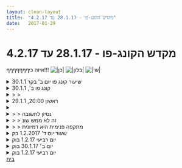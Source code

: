 ```yaml
---
layout: clean-layout
title:  "מקדש הקונג-פו - 28.1.17 עד 4.2.17"
date:   2017-01-29
---
```

# מקדש הקונג-פו - 28.1.17 עד 4.2.17 
איזה כיףףףףףףף!!! <img src="http://www.timg.co.il/tapuzForum/images/Emo45.gif" alt="|כן|"> <img src="http://www.timg.co.il/tapuzForum/images/Emo500.gif" alt="|בלון|"> <img src="http://www.timg.co.il/tapuzForum/images/Emo77.gif" alt="|שי|">

<details>
                    <summary>שיעור קונג פו יום ב' בקר 30.1.1</summary>
                    היום היו 2 משתתפים בשיעור: אינגריד (אני) ויואב.<br> קיבלתי מבן את ההנחיות הללו:<br> <br> בשיעורך מחר בבוקר,<br>  <br> אנא טלי את יואב ואת עצמך מנקודת המפגש<br>  <br> ואפשרי לעצמך ולו<br>  <br> את השיעור שאת רוצה לעבור, מרגע לרגע,<br>  <br> כאשר תכללי בתוכו בבקשה גם (כך או אחרת):<br>  <br> • חיזוק גופך, מהרגליים ומעלה<br>  <br> • חיזוק נפשך, מהבטחון הקיומי והלאה<br>  <br> • הרגעת עצמך, עמוקות<br>  <br> • הרגשת עצמך, עמוקות<br>  <br> • שיפור יכולות הקימה-הישכבות-קימה שלך...<br> <br> זכרתי להתייחס אל כל הנקודות שבן ציין. <br> שמתי לב כמה בעבר לא נתתי לעצמי דין וחשבון והכרה על ההצלחות שלי. היום הקדשתי לכך לא מעט תשומת לב.<br> תחילה צעדנו יחד לגינת דובנוב, תוך התמקדות על ההנאה.<br> עצרנו כמה דקות ליד המתקנים. עליתי על הגלגל המסתובב ונזכרי איך הרגשתי בפעם הראשונה שעליתי עליו, בהוראתו של בן, וכמה הרגשתי שאני לא מסוגלת לעמוד יותר משנייה על הגלגל המסתובב הזה. יחסית לאז, עברתי את הגבולות של עצמי מעל ומעבר - אני עומדת יציבה למדי על הגלגל תוך שהוא מסתובב - משהו שהיה מעבר לדמיון שלי לפני כ-3-4 שנים. השתדלתי ליהנות מההישגים שלי ולזהות את השיגי. שמתי לב לדפוס אצלי שכשאני מצליחה לבצע/להשיג משהו/ מיומנות שבהתחלה נראתה לי מחוץ לתווך האפשרויות שלי, מעצם העבודה שהשגתי את זה, זה הופך להיות חסר ערך - כאילו מה שפעם נראה לי בלתי אפשרי עבורי או בלתי מושג כעת הוא מובן מעילו ואין שום צורך לעשות מזה עניין - כאילו לטפוח לעצמי על השכם זה &quot;לעשות מזה עניין&quot;. השתדלתי לפעול נגד המגמה הזאת וכן להעניק לעצמי הערכה אמתית על ההצלחות האדירות שלי (יחסית לעצמי כמובן).<br> לאחר מכן המשכנו ללכת, בדרכנו ללונדון מיני-סטור.<br> שם הגמשנו את הגוף, עבדנו על צעדים ותזוזה במרחב תוך מרחק גדול בין הרגליים, עם שילוב בעיטות לפי בחירה. היה מהנה עבורי. תרגלנו בעיטות, מעבירים מקרקע לעמידה וחזרה. חשתי את הגמישות ואת ההנאה מהיכולת הגופנית שלי (גם אם היא צנועה, יחסית לאחרים). <br> לסיום עבדנו בישיבה ובעיניים עצומות עם אור לבן - בשאיפה להתמלאות ולהתעטף באור לבן. גיליתי שהפעם זה קשה. זיהיתי שבעבר הייתי מרימה ידיים ביאוש ואומרת &quot;אין סיכויי&quot; אבל לא ויתרתי לעצמי. האור לא ממש רצה להגיע, אבל הרגשתי שהוא מתקרב. <br> היום הרגשתי שהשתדרגתי ביכולת שלי להתמיד בתרגול גם אם אני לא מרגישה הצלחה מיידית. <br> היה בזה משהו מחזק.<br> מה למדתי היום? שאני מסוגלת לפעול ולהשתפר וליהנות לרגעים גם אם משהו מטריד אותי מאוד. סוג של יציבות וביטחון.<br>
                  </details><details>
                    <summary>קונג פו ב', 30.1.1</summary>
                    <br> השיעור שלי התחיל ב&quot;מטה קסמים&quot; מפורט מאוד, שהיו בינו לבין זה של הבוקר נקודות הדהוד. כלומר דברים שהגדרתי לי כמטרות-היום בבוקר היו הצלחות-היום של מטה הקסמים השני ולפעמים מטרות-המשך לשאר היום (היו גם מטרות אחרות, למשל כאלה שקשורות לשיעור).<br> רוב השיעור שלי הוקדש לחיפוש נקודת מפגש טובה.<br> הייתי בסביבות בית אמות ביטוח על מנחם בגין, בסביבות מרכז סוזן דלאל, ברחבה הנהדרת החדשה יחסית בקצה שדרות רוטשילד (זאת שמתחילה איפה שפונים שמאלה לרח&#39; הרצל), בכיכר/רחוב הענקית החדשה יחסית בין רחוב הארבעה לרח&#39; חשמונאים (הייתי שם יחסית הרבה זמן, התאמנתי קצת, רציתי שזה יהיה זה, זה לא), בגן חביב ברח&#39; החשמל (שוטרים בדיוק דאגו למחסה לילה להומלס שעמד לקפוא שם והחלטתי שזה רמז בשבילי לארוז את ריבּ ולהפליג הלאה), בגן סעדיה גאון הנהדר (שממש רציתי לבחור, במיוחד בפינה העליונה שלו שיש בה בריכה עגולה ברחבה עגולה עם מדרגות שמשובצות בהן אבנים נהדרות, אבל גם שם אין שום מחסה חוץ מהלמטה של בית שמשקיף על המקום), ובעוד כמה מקומות עם ובלי שמות משלהם שכן ושלא הכרתי קודם בדרום ומרכז העיר. זה היה נהדר כל העסק, קיבלתי את התחושה של מישהו שמסתובב בתוך משחק ענקי / הוא משחק ענקי שחלק ממנו מסתובב בו, לפעמים ישבתי וניסיתי להרגיש מאיפה באה קריאה, וחלק מהזמן – במיוחד כשכבר התעייפתי מלנסות להחזיק ולשלוט - הסתובבתי בלי תוכניות ובלי לדווח לעצמי כלום (אבל עם להיות). במושבה שרונה ובחלק הצפוני של העיר שוטטתי רק וירטואלית (בפארק צמרת ליד גשר ההלכה, בפארק רידינג או איך שלא קוראים לחלק הזה של פארק הירקון שמתחיל ליד הקצה של דרך נמיר בגן עם פסלים ענקיים ונגמר בים), ובסופו של דבר, כשהתייאשתי והחלטתי לעבור לסייר פיזית בצפון העיר, חלפתי ברח&#39; קפלן בצומת שמצד אחד שלה נגמר רח&#39; לסקוב ומהצד השני מתחיל רח&#39; דובנוב, ראיתי את בית האיכרים, עצרתי לבדוק אותו וחיפושי תמו. (לפחות להיום. אין לדעת מה הייתי מוצא אם הייתי ממשיך צפונה כמתוכנן, החלק של פארק הירקון שקרוב לים למשל עדיין מפתה מאוד, ויש גם אחרים.)<br> נקודת המפגש: צומת לסקוב/קפלן (רק צד קפלן ולסקוב, לא צד קפלן דובנוב).<br> זאת נקודה שהרבה מהמקומות שראיתי לפני כן עשויים לגבור עליה כמרחבים לאימון ארוך, אבל נראית ומרגישה לי יותר מתאימה מהם כמקום היפגשות ויציאה-פוטנציאלית, ואפשר גם להישאר ולהתאמן בה בכיף. (אפשר להגיע ממנה במהירות לחלק מהמקומות שראיתי לפני כן ולהרבה אחרים, ומן הסתם גם מהם אליה - כולל מחניון ענקי שממוקם בדיוק מתחת לכיכר שהייתי בה לפני כן בין רח&#39; הארבעה לרח&#39; החשמונאים, למי שבא עם אוטו.) כשאני מדמיין מקום שנפגשים בו שוב ושוב יש בה משהו יותר נייטרלי ופחות פוטנציאל עיצבון מבחינתי, למרות שהיא על צומת וקטנה. <br> מצד אחד של לסקוב עומד &quot;בית האיכרים&quot; עם כרס פנימית מוארת ומזמינה לכיוון קפלן וצד ידידותי לכיוון לסקוב, שניהם מספיק מרוחקים מהמדרכה להותיר מרחב לאימון, ועם חניון שאפשר להתאמן בו אם חייבים (אבל לא נראה לי מזמין במיוחד בדרך כלל, וחוץ מזה לא חייבים). מהצד השני של לסקוב עומד &quot;בית בני ברית&quot;, שנראה כמו קוביית שיש מעוטרת שפעם בטח היתה לבנה וזוהרת והיום קצת טחובה, כמו מצבה ישנה. גם בינו לבין קפלן ולסקוב יש מרחבים קטנים שאפשר להתאמן בהם, לי נעים במיוחד בצד לסקוב. בצד המזרחי שלו אפשר להתאמן אבל הוא אפל ומוזנח יחסית, והצד האחורי שלו עוד יותר מוזנח, יותר רחב, ויש ממנו שבילים שהשד יודע לאן הם מובילים. בקיצור, נקודת מפגש לכל הטעמים.<br> בהתחלה התאמנתי בכרס של בית האיכרים ולפניו, אחר כך בין בית בני ברית ללסקוב, ובסוף חזרתי לבית האיכרים למדיטציה. ציינתי שהכרס של בית האיכרים מוארת ומזמינה, ובחלק האחרון של השיעור שלי באמת הצטרפה אלי בלונדה שמנמנה עם בקבוק זכוכית שמן ופיה של נרגילה, ישבה לידי בשקט על המדרגות, עשתה קולות עדינים של מים ושאפה ונשפה אדים לבנים חסרי ריח. היא הלכה לפני שפקחתי את העיניים, אז אני לא יודע אם היא הלכה יותר מרוצה מאיך שהיא באה. זה הרגיש ידידותי בכל אופן.<br> שיעור פנטסטי, תודה (o:<br> 19:15-22:55 (התחלתי בבית)
                  </details><details>
                    <summary>> > </summary>
                    משימה של ריבּ שתוצאותיה ניכרות פה, נוסחה כדלקמן:<br> <br> &quot;אנא פתח את שיעורך בחיפוש אחר נקודת מפגש חדשה לשיעורי יום שני.<br>  <br> זה יכול להיות בכל מקום בתל-אביב, אפילו בדרום.<br>  <br> נדרשת גם נקודה מקורה פחות או יותר למקרה של גשם.<br>  <br> כשתמצא אותה (או מועמדת ראויה מאד), המשך שם את השיעור שלך.<br>  <br> עבוד על מה שאתה רוצה שם.<br>  <br> לדוגמה: כתוב, מדוט, רוץ, התאמן באמנות ההגנה, כל דבר שתרצה.<br>  <br> אנא כלול כמה שיותר פרטים נדרשים בעקבות לעצמך ביומן השיעורים, כדי שאוכל לקבל את המידע הדרוש.<br>  <br> באהבה,<br>  <br> בן&quot;<br><br><table width='70%' cellpadding='0' cellspacing='0' bgcolor='#C6C7C6'><tr><td height='1'></td></tr></table><br><b>מדברים על מדיטציה:</b> <a href="http://forums.tapuz.co.il/meditation" target="_blank">http://forums.tapuz.co.il/meditation</a><br/><br/>לומדים את אמנות המדיטציה: <a href="http://www.ThePracticalMeditation.com" target="_blank" rel=nofollow>www.ThePracticalMeditation.com</a><br/>לומדים את אמנות היכולת: <a href="http://www.MagicalChanging.com" target="_blank" rel=nofollow>www.MagicalChanging.com</a>
                  </details><details>
                    <summary>ראשון 20:00, 29.1.1</summary>
                    שיעור בבית קפה. בן העביר<br> נכחו: יניב ובועז א.<br> <br> מתקפות פנימיות:<br> אנחנו כל הזמן מותקפים פנימית. זה המצב של האנושות כרגע.<br> להאיר את המתקפה - שימוש ב-LIGHT (כמו בקורס). להגיד לעצמנו LIGHT שוב ושוב וכך המתקפה מאבדת מכוחה.<br> רובד נוסף, משני ל-LIGHT: להוסיף לזה אמירות שמאשרות אותי, כמו &quot;מצויין&quot;, &quot;אני בסדר כמו שאני&quot;, &quot;אני לא כשלון&quot; וכו&#39;. למצוא מה עובד בשבילי.<br> יש סוגים שונים של מתקפות. אצלי זה יותר מהמשפחה של: אני לא בסדר כרגע, התנוחה שלי לא בסדר וכו&#39; - תחושה של חוסר ערך עצמי.<br> עוד כמה דוגמאות מהמשפחה הזו: מי אני שאדבר עכשיו, למה שמישהו ירצה לשמוע אותי? מה אני מסתכל בכלל? יא אפס!! חתיכת דפוק ...<br> <br> אנשים חושבים שהמתקפה הזו זה הם - &quot;אני לא מפסיק לתקוף את עצמי&quot;, &quot;אני חייב להפסיק לרדת על עצמי&quot;...<br> המתקפה היא לא אני.<br> כשאני מאיר את המתקפה היא מפסיקה לפגוע בי ומתחילה לשרת אותי. האנרגיה שלה חוזרת לעמוד לרשותי.<br> <br> לכתוב לעצמי סיכום של החלק הזה, שיעזור לי לזכור אותו לצורך השארת עקבות.<br> להשאיר עקבות כך שאם אני של עוד שנה יקרא אותן, הוא יגיד לי תודה.<br> <br> עבודה עם הדימוי של אמן קונג-פו - אני אמן קונג-פו בהתהוות. להשתמש בדימוי הזה כדי להתגונן מפני המתקפות הפנימיות.
                  </details><details>
                    <summary></summary>
                    נאמר בשיעור (ראשון 20:00) שאם אני נאבק במתקפה הפנימית / מנסה להפסיק אותה, זה עשוי דווקא לחזק אותה. (משהו בסגנון, לא זוכר בדיוק את הניסוח)<br> <br> שאלה שעלתה בי:<br> אם תוקפים אותי פיזית, אני עשוי להדרש להלחם. מדוע זה שונה עבור מתקפה פנימית?<br>
                  </details><details>
                    <summary>> > נסיון לתשובה</summary>
                    אין למתקפה קיום ממשי. אין באמת במה להלחם.<br> זה קצת כמו נסיון להתמודד עם חושך.<br> לא מפסיקים אותו ישירות, אלא באמצעות הדלקת אור.
                  </details><details>
                    <summary>> > זה לא ממש שונ</summary>
                    יש בנו דברים שמסתירים את המציאות. לא מועיל להיאבק בהם, במקום להתייחס למציאות.<br> <br> במציאות של מתקפה חיצונית, לא מועיל להישאב למלחמה בדמיונות, רעיונות, דמויות פנימיות וכיו&quot;ב, דווקא כשאדם אחר תוקף אותך.<br> תיזכר בפעמים שבהן &quot;התעוררת&quot; בזמן קרב מאיזשהו סוג, לזה שברגעים האחרונים בקושי ראית את מי שאתה עובד איתו, כי היית מרוכז לגמרי בהתרחשות פנימית כלשהי (למשל דמות פנימית שאומרת &quot;אני לא בעניינים&quot;, ונדמה לך שזה אתה אמרת ועכשיו אתה מחוייב להוכיח את זה).<br> ותיזכר בהזדמנויות אחרות, שבהן פשוט ראית אותו, זכרת מה אתה רוצה, ניסית להשיג את זה.. בהזדמנויות כאלה גם אם אתה גומר את הקרב על הרצפה, למדת ובטח גם נהנית. לעומת הזדמנויות מהסוג הראשון, שבהן גם ב&quot;ניצחון&quot; יש תחושה שמשהו התפספס פה.<br> <br> גם במציאות של מתקפה פנימית קל לפספס את מקור ההתרחשות.<br> לא מועיל להיאבק בפעמון אזעקה, או לראות ברעש שהוא מקים גזירת גורל, או לעבור לגור בתוכו, או &quot;לנצח&quot; אותו על ידי השתקה גמורה שלו. אפשר, עדיף, להכיר בקיומו כדי שישתתק לרגע, או לפחות לא ימשיך להגביר את האזעקה בנסיון לקרוא לך. זה קצת כמו ללחוץ על snooze. ואז, כשיש שקט לרגע, למצוא את מה שהפעיל את האזעקה ועדיין פה, ועדיין מבקש תשומת לב, ולטפל בו.<br> קשה לפעמים לזהות מה זה שמבקש את תשומת הלב בין כל הפעמונים וההתרחשויות הפנימיות והתהליכים וכן הלאה שהופעלו בגללו, שחלקם כבר השיגו להם מן חיים זומביים עצמאיים משלהם. מה שאתה רוצה, למשל, מוסווה בפחד מלא להשיג את זה, בצער על הזדמנויות אבודות, בכעס, וכן הלאה. הדברים האלה הם תוצרים, לא המקור, ולכן רוב הנסיונות שלנו לטפל בפחד ובצער ובכעס ובאחים שלהם משיגים במקרה הטוב כלום, ובדרך כלל עוד מהם. הסתכלות פשוטה במה שרוצים, לעומת זאת, מועילה מאוד. מטפלת בהרבה מבקשי-תשומת-לב בבת אחת, יוצרת תגובות שרשרת חיוביות, מגלה את המידה שבה כבר יש לך דברים שאתה רוצה ומאפשרת להמשיך משם, משמחת..<br> קל לטבוע בדוגמא הזאת, אז אני מסב את תשומת לבך לזה שזאת רק דוגמא. <b>מה שאני רוצה</b> הובא כמקבילה פנימית ל&quot;עמית לקרב חיצוני&quot;, שאפשר להרים את המבט ולראות אותו אבל אפשר גם לא ממש לראות אותו כי המבט מופנה אל כל מני דברים בתוכי, וכך להיות פגיע יותר. הקריאה לתשומת לב באה לפעמים ממשהו שרוצים, לפעמים ממשהו שצריכים, לפעמים ממשהו שחשוב בעינינו..
                  </details><details>
                    <summary>> > מתקפה פנימית היא דמיונית</summary>
                    להילחם במשהו אכן מחזק אותו, בין היתר.<br> <br> לכן, אמנות ההגנה במעגל הפנימי שלה (מבין השלושה העיקריים), איננה &quot;להילחם&quot; במשהו אלא להגן על עצמנו מפני משהו, למשל על-ידי נטרולו (באם אין ברירה. כמובן שמעבר אל המעגל השני או השלישי עדיף. הנטרול יעיל יותר, כאשר הוא איננו כרוך בהשבתת יצור אחר. כלומר, עדיף לנטרל את המאבק ולא את היצור).<br> <br> ואיך מנטרלים התקפה דמיונית? נעשים מודעים לכך שהיא דמיונית.<br> כלומר, משתמשים <b>במודעות</b> מוגברת.<br> כשהאור גובר, החושך נעלם.<br> זה נכון גם בענייני אמנות ההגנה במעגל הפנימי: כשהאור (אנחנו) גובר, החושך (האלימות) נעלם.<br><br><table width='70%' cellpadding='0' cellspacing='0' bgcolor='#C6C7C6'><tr><td height='1'></td></tr></table><br><b>מדברים על מדיטציה:</b> <a href="http://forums.tapuz.co.il/meditation" target="_blank">http://forums.tapuz.co.il/meditation</a><br/><br/>לומדים את אמנות המדיטציה: <a href="http://www.ThePracticalMeditation.com" target="_blank" rel=nofollow>www.ThePracticalMeditation.com</a><br/>לומדים את אמנות היכולת: <a href="http://www.MagicalChanging.com" target="_blank" rel=nofollow>www.MagicalChanging.com</a>
                  </details><details>
                    <summary>שעור יום ד' 1.2.2017 בק</summary>
                    הגעתי מעט לפני הזמן לנקודת המפגש - יש! אחרי הגיעו יואב, דרור, תרצה וא&quot;כ בן.<br> בתחילת השיעור בן הנחה אותי להתחיל את השיעור שלי ושל תרצה במתחם של נקודת המפגש.<br> פתחנו בברכה - שמתי לב שלא זכרתי בוודאות את כל חלקי התנועות.<br> הרגתי רצון להתמקד בתנועה והפעלת כפות הרגליים כי חשתי בכאב קל בכף רגל ימין.<br> אחרי כמה דקות בן ניגש אלי שוב והנחה אותי לבחירה חופשית של מיקום השיעור שלנו. בחרתי לעבור משם ללונדון מיניסטור כיוון שרציתי מקום שבו אני מעט מוגנת מהקור ושבו אוכל לשבת בנוחות על הרצפה. עברנו לשם תוך כדי תשומת להליכה, א&quot;כ נוספה הנחיה לשיתוף על חוויית ההליכה. מתי לב שבן עוקב אחינו.<br> התמקמנו בלונדון מיניסטור, עברנו לעבוד על גמישות עצמית. לאחר כ-10 ד&#39; בן הודיע לי שאמשיך להנחות את השיעור שלנו עד תומו, עם 3 דגשים: חופש - יצירה (יצירתיות?) - שלווה = ח.י.ש. - עם אפשרות להתמקד במישור הרעיוני ו/או במישור הגוף.<br> המשכנו והתמסרנו בהנאה רבה להגמשת הגוף, בתחושה שיש לנו את כל הזמן שבעולם. בחרתי להתמקד במישור הגוף כי חשתי בכמה חסימות בגוף וכיוון שהיה יותר קל לי להתמקד במישור הרעיוני. לרגע עבר לי בראש הרעיון שהשיעור שהיה לי עם תרצה ביום ד&#39; לפני שבוע היה מושלם ושאני צריכה לנסות לשחזר את זה, אבל מיד ביטלתי את הרעיון ועודדתי את עצמי להישאר בקושי הרגעי של היום: תחושת קור בגוף ותחושה של שרירים מכווצים ולא גמישים. הצלחתי להישאר במישור הפיזי.<br> לאחר כ-20 ד&#39; עברנו לתרגל מעברים מעמידה לשכיבה. לאחר זמן מה נוסף לכך דגש: להפוך את המעבר ממצב למצב לעיקר ולשאוף שזה יהיה תהליך נעים. הצלחתי מאוד, אחרי כמה דקות נוצרה תחושה של משחק ממש כיפי ושהמרחק בין עמידה לשכיבה הצטמצם בצורה ניכרת. התוצאה הייתה שנעלם כל פחד מנפילה (מגבוה) וכל מאמץ לא נעים לעבור משכיבה (הרפיה) לעמידה (מאמץ). זה הזכיר לי תחושת גוף מהילדות.<br> בערך בשעה 8:00 אספנו את החפצים שלנו וקיבלנו הנחייה לצאת לטיול עם דגש על הנאה מעצם ההליכה. היעד שלי היה בית קפה נעים שנראה לי מזמין. כשיצאנו תרצה אמרה, בדיוק כשעברנו ליד קפה רולדין &quot;נורא מתחשק לי קפה&quot; והרגשתי שזה לא יהיה נכון להיכנס לבית קפה בגלל זה, שזה לא יהיה מדוייק. המשכנו ללכת. קיבלנו הנחיה להתבונן מסביבנו, לשאוף לראות כמה שיותר פרטים ופשוט ליהנות. לאחר כמה דקות גם קיבלנו הנחיה לשיה חופשית על חוויית ההליכה. נהניתי מאוד. בחרתי לעבור גם ברחוב צדדי שאני אוהבת במיוחד. סיפרתי את זה לתרצה והיא אמרה שהיא מעולם לא עברה ברחוב הזה, או שבכל אופן היא לא זוכרת אותו ושזה כזו חווייה מיוחדת לטייל בתוך רחובות תל אביב. המשכתי גם לחפש אחר בית קפה מזמין. כולם נפסלו מסיבות כאלה או אחרות ובסופו של דבר הלכנו לקפה לנדוור בככר רבין. המשכנו בשיעור שלנו בפנים, בשיחה חופשית. באיזה שהוא שלב שמתי לב שאיבדתי או שכחתי את מסגרת השיעור ובשלב זה בחרתי להכריז על סיומו של השיעור הרשמי. זה היה בשעה 8:55.<br> נראה לי שמה שחיזקתי היום זה היכולת לבחור את החוייה שלי ולעצב אותה לפי בחירתי, ולא להיגרר ללא בחירה וללא מודעות אחר השפעות חיצוניות. זה הרגיש מצויין. <br>
                  </details><details>
                    <summary>יום רביעי 1.2.17 בוק</summary>
                    עריכת רשימת הזדמנויות שיש לי בעבודה משותפת עם דרור<br> 1.תרגול עם פרטנר<br> 2.הנחיה לתלמיד חדש כדי להבהיר לעצמי את היסודות:<br> 3.שדרוג הדדי של איכות התנועה<br> 4.תרגול של תקיפה והתחמקות<br> 5.שיפור גמישות בצורה מהנה<br> 6.עבודה פנימית - דיוק ההנחיות<br> 7.תרגול של הזזות<br> 8.תרגול מהנה של מגע עם הקרקע<br> 9.תרגול של קרב סימונים<br> 10.עבודה על הגנות והסטות באויר<br> <br> תרגול עצירה בין הזדמנות להזדמנות<br> <br> מתן הנחיות קצרות וזורמות כתרגול לחידוד הבהירות והצלילות של התרגיל. איזון בין בהירות לבין מתן מרחב להתפתחות של הזדמנות למשהו חדש.<br> גישת לא להתפלסף, לעשות את זה פשוט, אני לא אחראי, <br> שדרוג הראיה ההיקפית בזמן תרגול קרב רגליים<br> עמידות שונות בתרגול קרב רגליים, עמידה וטווח,<br> תרגול ושדרוג נוסף לראיה היקפית<br> תרגול ושדרוג רצף ריכוזי, לזהות איזורים, פרקי זמן, שבהם ״נפתחת״ הזדמנות במסגרת הקרב<br> לזהות נקודות כאלו אצלי, לנסות לזהות ללא מאמץ, ללא איבוד ריכוז אצלי<br> עבודה פנימית - מדיטציה נשימה + חושים מבחוץ, היה רב עוצמה<br> סיום אימון 08:28
                  </details><details>
                    <summary>יום ב׳ 30.1.17 בוק</summary>
                    זמן מקדים 13 דקות איכות טובה מאד, משתתפים: אינגריד, יואב&nbsp;&nbsp;&nbsp;&nbsp;מיקום: גינת דובנוב, לונדון מיניסטור&nbsp;&nbsp;&nbsp;&nbsp;<br> דגשים שהחלטתי לשים לעצמי, אימון טוב ומיטיב, שדרוג הרציפות וההמשכיות מול שיעורים קודמים<br> הליכה תוך התמקדות בהנאה, התאמתי את עצמי למצב או שהייתי כבר מותאם אבל מצאתי את התרגיל נכון עבורי.<br> תרגול בגן השעשועים של גינת דובנוב - מרכיב של תרגול המשכי לתרגול מגע עם פרטנרים משבוע שעבר. הגדלת רמת הדיוק, שימוש ברשת ובגריד שלה כציין להגברת דיוק, <br> מעבר ללונדון מיניסטור, עבודה נעימה עם הקרקע, עבודה מול קיר לשדרוג הבעיטות והמגע עם הקרקע בזמן הבעיטה והמגע.<br> הגדלת גמישות וטווח תנועה תוך שימוש במחשבה מקדימה ליצירת מציאות.<br> עבודה משכיבה לקימה, השתמשתי בתרגיל כמקום לשדרוג עבודה ומגע עם הקרקע ושימוש במחשבה מקדימה.<br> סיום שיעור 08:13 תחושה גופנית טובה, ריכוז גבוה.<br>
                  </details><details>
                    <summary>יום רביעי 1.2.17 בוק</summary>
                    עריכת רשימת הזדמנויות שיש לי בעבודה משותפת עם דרור<br> 1.תרגול עם פרטנר<br> 2.הנחיה לתלמיד חדש כדי להבהיר לעצמי את היסודות:<br> 3.שדרוג הדדי של איכות התנועה<br> 4.תרגול של תקיפה והתחמקות<br> 5.שיפור גמישות בצורה מהנה<br> 6.עבודה פנימית - דיוק ההנחיות<br> 7.תרגול של הזזות<br> 8.תרגול מהנה של מגע עם הקרקע<br> 9.תרגול של קרב סימונים<br> 10.עבודה על הגנות והסטות באויר<br> <br> תרגול עצירה בין הזדמנות להזדמנות<br> <br> מתן הנחיות קצרות וזורמות כתרגול לחידוד הבהירות והצלילות של התרגיל. איזון בין בהירות לבין מתן מרחב להתפתחות של הזדמנות למשהו חדש.<br> גישת לא להתפלסף, לעשות את זה פשוט, אני לא אחראי, <br> שדרוג הראיה ההיקפית בזמן תרגול קרב רגליים<br> עמידות שונות בתרגול קרב רגליים, עמידה וטווח,<br> תרגול ושדרוג נוסף לראיה היקפית<br> תרגול ושדרוג רצף ריכוזי, לזהות איזורים, פרקי זמן, שבהם ״נפתחת״ הזדמנות במסגרת הקרב<br> לזהות נקודות כאלו אצלי, לנסות לזהות ללא מאמץ, ללא איבוד ריכוז אצלי<br> עבודה פנימית - מדיטציה נשימה + חושים מבחוץ, היה רב עוצמה<br> סיום אימון 08:28
                  </details><a href="javascript:history.back()">בית</a>